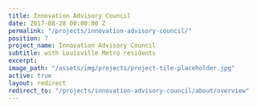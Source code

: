 ```yaml
---
title: Innovation Advisory Council
date: 2017-08-28 00:00:00 Z
permalink: "/projects/innovation-advisory-council/"
position: 7
project_name: Innovation Advisory Council
subtitle: with Louisville Metro residents
excerpt:
image_path: "/assets/img/projects/project-tile-placeholder.jpg"
active: true
layout: redirect
redirect_to: "/projects/innovation-advisory-council/about/overview"
---
```


